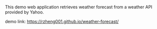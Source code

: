 This demo web application retrieves weather forecast from a weather API provided by Yahoo.

demo link: https://rzheng001.github.io/weather-forecast/
